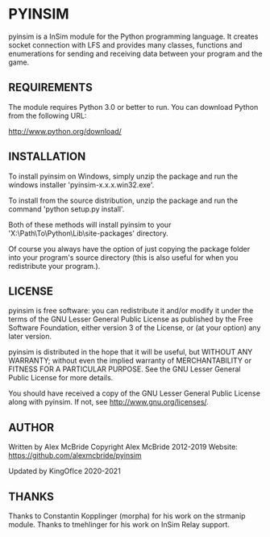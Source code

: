# PYINSIM

pyinsim is a InSim module for the Python programming language. It creates 
socket connection with LFS and provides many classes, functions and 
enumerations for sending and receiving data between your program and the game.

## REQUIREMENTS

The module requires Python 3.0 or better to run. You can download Python from the following URL:

http://www.python.org/download/

## INSTALLATION

To install pyinsim on Windows, simply unzip the package and run the windows
installer 'pyinsim-x.x.x.win32.exe'. 

To install from the source distribution, unzip the package and run the command 
'python setup.py install'. 

Both of these methods will install pyinsim to your 
'X:\Path\To\Python\Lib\site-packages' directory. 

Of course you always have the option of just copying the package folder into 
your program's source directory (this is also useful for when you redistribute
your program.).

## LICENSE

pyinsim is free software: you can redistribute it and/or modify it under the 
terms of the GNU Lesser General Public License as published by the Free 
Software Foundation, either version 3 of the License, or (at your option) any 
later version.

pyinsim is distributed in the hope that it will be useful, but WITHOUT ANY 
WARRANTY; without even the implied warranty of MERCHANTABILITY or FITNESS FOR 
A PARTICULAR PURPOSE.  See the GNU Lesser General Public License for more 
details.

You should have received a copy of the GNU Lesser General Public License along 
with pyinsim. If not, see <http://www.gnu.org/licenses/>.

## AUTHOR

Written by Alex McBride
Copyright Alex McBride 2012-2019
Website: https://github.com/alexmcbride/pyinsim

Updated by KingOfIce 2020-2021

## THANKS

Thanks to Constantin Kopplinger (morpha) for his work on the strmanip module.
Thanks to tmehlinger for his work on InSim Relay support.

